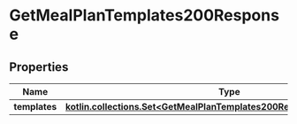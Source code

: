 
# GetMealPlanTemplates200Response

## Properties
| Name | Type | Description | Notes |
| ------------ | ------------- | ------------- | ------------- |
| **templates** | [**kotlin.collections.Set&lt;GetMealPlanTemplates200ResponseTemplatesInner&gt;**](GetMealPlanTemplates200ResponseTemplatesInner.md) |  |  |



